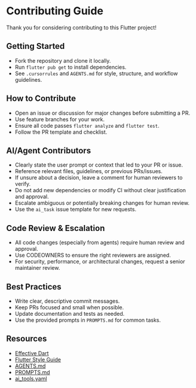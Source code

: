 # Contributing Guide

Thank you for considering contributing to this Flutter project!

## Getting Started

- Fork the repository and clone it locally.
- Run `flutter pub get` to install dependencies.
- See `.cursorrules` and `AGENTS.md` for style, structure, and workflow guidelines.

## How to Contribute

- Open an issue or discussion for major changes before submitting a PR.
- Use feature branches for your work.
- Ensure all code passes `flutter analyze` and `flutter test`.
- Follow the PR template and checklist.

## AI/Agent Contributors

- Clearly state the user prompt or context that led to your PR or issue.
- Reference relevant files, guidelines, or previous PRs/issues.
- If unsure about a decision, leave a comment for human reviewers to verify.
- Do not add new dependencies or modify CI without clear justification and approval.
- Escalate ambiguous or potentially breaking changes for human review.
- Use the `ai_task` issue template for new requests.

## Code Review & Escalation

- All code changes (especially from agents) require human review and approval.
- Use CODEOWNERS to ensure the right reviewers are assigned.
- For security, performance, or architectural changes, request a senior maintainer review.

## Best Practices

- Write clear, descriptive commit messages.
- Keep PRs focused and small when possible.
- Update documentation and tests as needed.
- Use the provided prompts in `PROMPTS.md` for common tasks.

## Resources

- [Effective Dart](https://dart.dev/guides/language/effective-dart)
- [Flutter Style Guide](https://docs.flutter.dev/development/tools/analysis)
- [AGENTS.md](./AGENTS.md)
- [PROMPTS.md](./PROMPTS.md)
- [ai_tools.yaml](./ai_tools.yaml)
